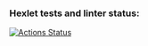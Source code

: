 ### Hexlet tests and linter status:
[![Actions Status](https://github.com/igortrubin/frontend-project-46/workflows/hexlet-check/badge.svg)](https://github.com/igortrubin/frontend-project-46/actions)